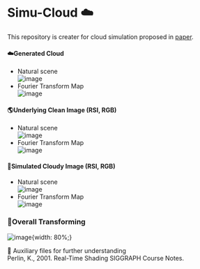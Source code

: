 # Simu-Cloud :cloud:

This repository is creater for cloud simulation proposed in [paper](https://doi.org/10.1016/j.isprsjprs.2023.10.014).  

####  :cloud:Generated Cloud
- Natural scene  
![image](https://github.com/Merryguoguo/Simu-clouds/assets/54757576/22b24757-3bd1-425c-af39-485bcdad45b2)
- Fourier Transform Map  
![image](https://github.com/Merryguoguo/Simu-clouds/assets/54757576/0806c01d-328b-4630-b95b-96ba793ed626)


#### 	:earth_americas:Underlying Clean Image (RSI, RGB)
- Natural scene  
![image](https://github.com/Merryguoguo/Simu-clouds/assets/54757576/ca347841-341d-4a1a-83ee-4bde7265d60f)
- Fourier Transform Map  
![image](https://github.com/Merryguoguo/Simu-clouds/assets/54757576/ecdfe81a-81c0-4a60-9c40-82d837c43845)


#### 	:stars:Simulated Cloudy Image (RSI, RGB)
- Natural scene  
![image](https://github.com/Merryguoguo/Simu-clouds/assets/54757576/1d5506ad-59d5-4cc8-be1e-84e65731a8cb)
- Fourier Transform Map  
![image](https://github.com/Merryguoguo/Simu-clouds/assets/54757576/d991e938-6f88-42b6-aa83-d17096d085cc)


### :star2:Overall Transforming
![image](https://github.com/Merryguoguo/Simu-clouds/assets/54757576/3d939061-1490-4a86-a0e5-f1e7ece9b968){width: 80%;} 

:crescent_moon: Auxiliary files for further understanding  
Perlin, K., 2001. Real-Time Shading SIGGRAPH Course Notes.





